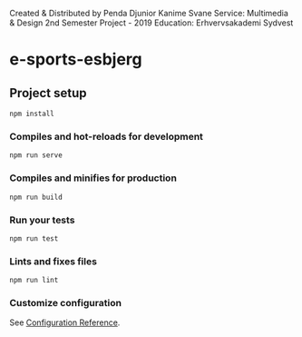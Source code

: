Created & Distributed by Penda Djunior Kanime Svane
Service: Multimedia & Design 2nd Semester Project - 2019
Education: Erhvervsakademi Sydvest


# e-sports-esbjerg

## Project setup
```
npm install
```

### Compiles and hot-reloads for development
```
npm run serve
```

### Compiles and minifies for production
```
npm run build
```

### Run your tests
```
npm run test
```

### Lints and fixes files
```
npm run lint
```

### Customize configuration
See [Configuration Reference](https://cli.vuejs.org/config/).
